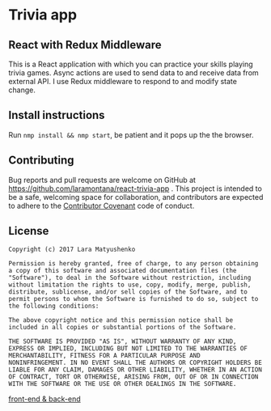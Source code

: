 # Trivia app

## React with Redux Middleware

This is a React application with which you can practice your skills playing trivia games. Async actions are used to send data to and receive data from external API. I use Redux middleware to respond to and modify state change.

## Install instructions

Run `nmp install && nmp start`, be patient and it pops up the the browser.

## Contributing

Bug reports and pull requests are welcome on GitHub at https://github.com/laramontana/react-trivia-app . This project is intended to be a safe, welcoming space for collaboration, and contributors are expected to adhere to the [Contributor Covenant](http://contributor-covenant.org) code of conduct.

## License

    Copyright (c) 2017 Lara Matyushenko

    Permission is hereby granted, free of charge, to any person obtaining
    a copy of this software and associated documentation files (the
    "Software"), to deal in the Software without restriction, including
    without limitation the rights to use, copy, modify, merge, publish,
    distribute, sublicense, and/or sell copies of the Software, and to
    permit persons to whom the Software is furnished to do so, subject to
    the following conditions:

    The above copyright notice and this permission notice shall be
    included in all copies or substantial portions of the Software.

    THE SOFTWARE IS PROVIDED "AS IS", WITHOUT WARRANTY OF ANY KIND,
    EXPRESS OR IMPLIED, INCLUDING BUT NOT LIMITED TO THE WARRANTIES OF
    MERCHANTABILITY, FITNESS FOR A PARTICULAR PURPOSE AND
    NONINFRINGEMENT. IN NO EVENT SHALL THE AUTHORS OR COPYRIGHT HOLDERS BE
    LIABLE FOR ANY CLAIM, DAMAGES OR OTHER LIABILITY, WHETHER IN AN ACTION
    OF CONTRACT, TORT OR OTHERWISE, ARISING FROM, OUT OF OR IN CONNECTION
    WITH THE SOFTWARE OR THE USE OR OTHER DEALINGS IN THE SOFTWARE.

[front-end & back-end](https://github.com/laramontana/react-trivia-app-with-rails-backend)
